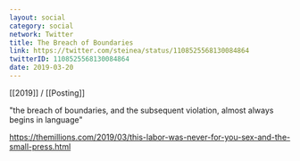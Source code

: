 ```yaml
---
layout: social
category: social
network: Twitter
title: The Breach of Boundaries
link: https://twitter.com/steinea/status/1108525568130084864
twitterID: 1108525568130084864
date: 2019-03-20
---
```


[[2019]] / [[Posting]]

"the breach of boundaries, and the subsequent violation, almost always begins in language"

<https://themillions.com/2019/03/this-labor-was-never-for-you-sex-and-the-small-press.html>

